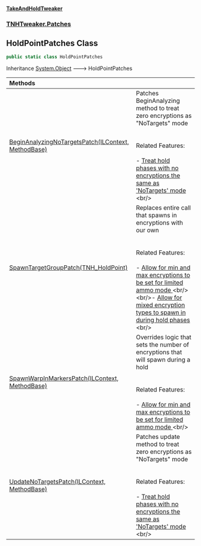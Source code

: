 #### [TakeAndHoldTweaker](index.md 'index')
### [TNHTweaker.Patches](TNHTweaker.Patches.md 'TNHTweaker.Patches')

## HoldPointPatches Class

```csharp
public static class HoldPointPatches
```

Inheritance [System.Object](https://docs.microsoft.com/en-us/dotnet/api/System.Object 'System.Object') &#129106; HoldPointPatches

| Methods | |
| :--- | :--- |
| [BeginAnalyzingNoTargetsPatch(ILContext, MethodBase)](TNHTweaker.Patches.HoldPointPatches.BeginAnalyzingNoTargetsPatch(MonoMod.Cil.ILContext,System.Reflection.MethodBase).md 'TNHTweaker.Patches.HoldPointPatches.BeginAnalyzingNoTargetsPatch(MonoMod.Cil.ILContext, System.Reflection.MethodBase)') | Patches BeginAnalyzing method to treat zero encryptions as "NoTargets" mode <br/><br/><br/>Related Features: <br/><br/>- [ Treat hold phases with no encryptions the same as 'NoTargets' mode ](https://github.com/devyndamonster/TakeAndHoldTweaker/issues/104 'https://github.com/devyndamonster/TakeAndHoldTweaker/issues/104')<br/> |
| [SpawnTargetGroupPatch(TNH_HoldPoint)](TNHTweaker.Patches.HoldPointPatches.SpawnTargetGroupPatch(FistVR.TNH_HoldPoint).md 'TNHTweaker.Patches.HoldPointPatches.SpawnTargetGroupPatch(FistVR.TNH_HoldPoint)') | Replaces entire call that spawns in encryptions with our own <br/><br/><br/>Related Features: <br/><br/>- [ Allow for min and max encryptions to be set for limited ammo mode ](https://github.com/devyndamonster/TakeAndHoldTweaker/issues/99 'https://github.com/devyndamonster/TakeAndHoldTweaker/issues/99')<br/><br/>- [ Allow for mixed encryption types to spawn in during hold phases ](https://github.com/devyndamonster/TakeAndHoldTweaker/issues/100 'https://github.com/devyndamonster/TakeAndHoldTweaker/issues/100')<br/> |
| [SpawnWarpInMarkersPatch(ILContext, MethodBase)](TNHTweaker.Patches.HoldPointPatches.SpawnWarpInMarkersPatch(MonoMod.Cil.ILContext,System.Reflection.MethodBase).md 'TNHTweaker.Patches.HoldPointPatches.SpawnWarpInMarkersPatch(MonoMod.Cil.ILContext, System.Reflection.MethodBase)') | Overrides logic that sets the number of encryptions that will spawn during a hold <br/><br/><br/>Related Features: <br/><br/>- [ Allow for min and max encryptions to be set for limited ammo mode ](https://github.com/devyndamonster/TakeAndHoldTweaker/issues/99 'https://github.com/devyndamonster/TakeAndHoldTweaker/issues/99')<br/> |
| [UpdateNoTargetsPatch(ILContext, MethodBase)](TNHTweaker.Patches.HoldPointPatches.UpdateNoTargetsPatch(MonoMod.Cil.ILContext,System.Reflection.MethodBase).md 'TNHTweaker.Patches.HoldPointPatches.UpdateNoTargetsPatch(MonoMod.Cil.ILContext, System.Reflection.MethodBase)') | Patches update method to treat zero encryptions as "NoTargets" mode <br/><br/><br/>Related Features: <br/><br/>- [ Treat hold phases with no encryptions the same as 'NoTargets' mode ](https://github.com/devyndamonster/TakeAndHoldTweaker/issues/104 'https://github.com/devyndamonster/TakeAndHoldTweaker/issues/104')<br/> |
